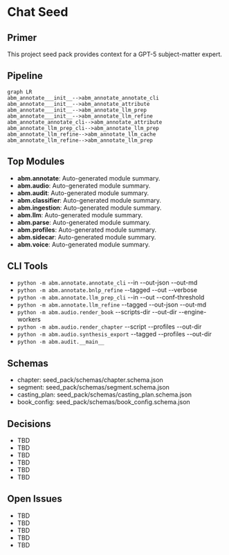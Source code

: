 # Chat Seed

## Primer
This project seed pack provides context for a GPT-5 subject-matter expert.

## Pipeline
```mermaid
graph LR
abm_annotate___init__-->abm_annotate_annotate_cli
abm_annotate___init__-->abm_annotate_attribute
abm_annotate___init__-->abm_annotate_llm_prep
abm_annotate___init__-->abm_annotate_llm_refine
abm_annotate_annotate_cli-->abm_annotate_attribute
abm_annotate_llm_prep_cli-->abm_annotate_llm_prep
abm_annotate_llm_refine-->abm_annotate_llm_cache
abm_annotate_llm_refine-->abm_annotate_llm_prep
```

## Top Modules
- **abm.annotate**: Auto-generated module summary.
- **abm.audio**: Auto-generated module summary.
- **abm.audit**: Auto-generated module summary.
- **abm.classifier**: Auto-generated module summary.
- **abm.ingestion**: Auto-generated module summary.
- **abm.llm**: Auto-generated module summary.
- **abm.parse**: Auto-generated module summary.
- **abm.profiles**: Auto-generated module summary.
- **abm.sidecar**: Auto-generated module summary.
- **abm.voice**: Auto-generated module summary.

## CLI Tools
- `python -m abm.annotate.annotate_cli` --in --out-json --out-md
- `python -m abm.annotate.bnlp_refine` --tagged --out --verbose
- `python -m abm.annotate.llm_prep_cli` --in --out --conf-threshold
- `python -m abm.annotate.llm_refine` --tagged --out-json --out-md
- `python -m abm.audio.render_book` --scripts-dir --out-dir --engine-workers
- `python -m abm.audio.render_chapter` --script --profiles --out-dir
- `python -m abm.audio.synthesis_export` --tagged --profiles --out-dir
- `python -m abm.audit.__main__` 

## Schemas
- chapter: seed_pack/schemas/chapter.schema.json
- segment: seed_pack/schemas/segment.schema.json
- casting_plan: seed_pack/schemas/casting_plan.schema.json
- book_config: seed_pack/schemas/book_config.schema.json

## Decisions
- TBD
- TBD
- TBD
- TBD
- TBD
- TBD

## Open Issues
- TBD
- TBD
- TBD
- TBD
- TBD
